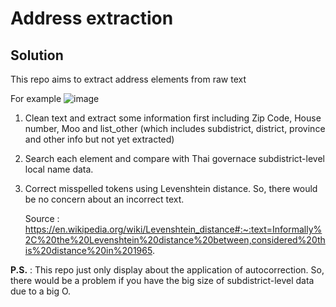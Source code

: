 # Address extraction

## Solution
 This repo aims to extract address elements from raw text 
 
 For example
 ![image](https://user-images.githubusercontent.com/65607884/152207068-ec0c2444-57ae-413b-95c7-3cc1c8dc7aa9.png)
 
 1. Clean text and extract some information first including Zip Code, House number, Moo and list_other (which includes subdistrict, district, province and other info but not yet extracted)
 2. Search each element and compare with Thai governace subdistrict-level local name data.
 3. Correct misspelled tokens using Levenshtein distance. So, there would be no concern about an incorrect text.
    
    Source : https://en.wikipedia.org/wiki/Levenshtein_distance#:~:text=Informally%2C%20the%20Levenshtein%20distance%20between,considered%20this%20distance%20in%201965.
    
 **P.S.** : This repo just only display about the application of autocorrection. So, there would be a problem if you have the big size of subdistrict-level data due to a big O.
